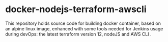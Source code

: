 # docker-nodejs-terraform-awscli
This repository holds source code for building docker container, based on an alpine linux image, enhanced with some tools needed for Jenkins usage during devOps: the latest terraform version 12, nodeJS and AWS CLI .
